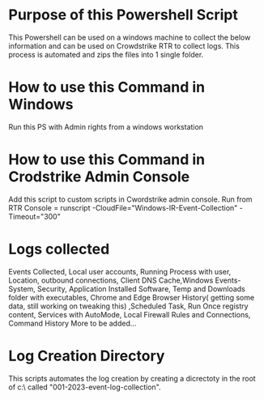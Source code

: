 
# Purpose of this Powershell Script
 This Powershell can be used on a windows machine to collect the below information and can be used on Crowdstrike RTR to collect logs. This process is automated and zips the files into 1 single folder.

# How to use this Command in Windows
Run this PS with Admin rights from a windows workstation

# How to use this Command in Crodstrike Admin Console
Add this script to custom scripts in Cwordstrike admin console.
Run from RTR Console = runscript -CloudFile="Windows-IR-Event-Collection" -Timeout="300"

# Logs collected 
Events Collected, Local user accounts, Running Process with user, Location, outbound connections, Client DNS Cache,Windows Events- System, Security, Application
Installed Software, Temp and Downloads folder with executables, Chrome and Edge Browser History( getting some data, still working on tweaking this)
,Scheduled Task, Run Once registry content, Services with AutoMode, Local Firewall Rules and Connections, Command History
More to be added...

# Log Creation Directory
This scripts automates the log creation by creating a dicrectoty in the root of c:\ called "001-2023-event-log-collection".




